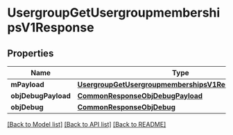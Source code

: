 # UsergroupGetUsergroupmembershipsV1Response

## Properties
Name | Type | Description | Notes
------------ | ------------- | ------------- | -------------
**mPayload** | [**UsergroupGetUsergroupmembershipsV1ResponseMPayload**](UsergroupGetUsergroupmembershipsV1ResponseMPayload.md) |  | 
**objDebugPayload** | [**CommonResponseObjDebugPayload**](CommonResponseObjDebugPayload.md) |  | [optional] 
**objDebug** | [**CommonResponseObjDebug**](CommonResponseObjDebug.md) |  | [optional] 

[[Back to Model list]](../README.md#documentation-for-models) [[Back to API list]](../README.md#documentation-for-api-endpoints) [[Back to README]](../README.md)


